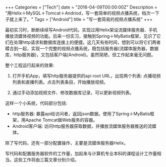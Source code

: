 +++
Categories = ["Tech"]
date =  "2016-04-09T00:00:00Z"
Description = "用Helix＋MySQL＋Tomcat＋Andriod，写一套简单的视频点播系统，档次一下子就上来了。"
Tags = ["Android"]
title =  "写一套简易的视频点播系统"
+++

最初实习时，断断续续写Android代码，实现过用Helix架设流媒体服务器、手机播放流媒体视频的功能。后来一份实习，接触到Spring＋MyBatis框架，见识了它们在处理http请求和数据库连接上的便捷。这几天有些时间，想到可以将它们两者糅合到一起，实现一个完整的视频点播系统，既包括服务器(流媒体服务器，数据库，http服务器)，又包括客户端(Android)。虽然简陋，但工作起来毫无问题。   

整个工程运行起来的效果:    

1. 打开手机App，填写http服务器提供的api root URL，出现两个列表: 点播视频列表和直播列表。点击列表条目，开始播放视频。    

2. 通过手动添加视频文件、修改数据库记录，可以更新视频列表。     


这样一个小系统，代码部分包括:    

- http服务器: 暴露api给访问者，返回json数据。使用了Spring＋MyBatis框架，用Apache Tomcat做Web服务的容器。    
- Android客户端: 访问http服务器获取数据，并播放流媒体服务器推送的流媒体。    

除了写代码，还有一部分配置操作，主要是流媒体服务器Helix。    

写代码和配置服务器软件的工作量，加起来与计算机专业本科的课程设计工作量相当。这些工作将由三篇文章分别介绍。      



